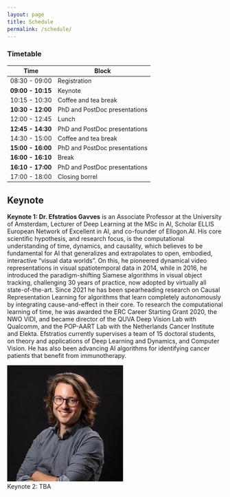 ```yaml
---
layout: page
title: Schedule
permalink: /schedule/
---
```


### Timetable

|Time| Block                         |
|---|-------------------------------|
|08:30 - 09:00| Registration                  |
|**09:00 - 10:15**| Keynote                       |
|10:15 - 10:30| Coffee and tea break          |
|**10:30 - 12:00**| PhD and PostDoc presentations |
|12:00 - 12:45| Lunch                         |
|**12:45 - 14:30**| PhD and PostDoc presentations |
|14:30 - 15:00| Coffee and tea break          |
|**15:00 - 16:00**| PhD and PostDoc presentations         |
|**16:00 - 16:10**| Break         |
|**16:10 - 17:00**| PhD and PostDoc presentations         |
|17:00 - 18:00| Closing borrel                |


## Keynote

<div class="speaker">
    <div class="speakerbio left">
        <p><b>Keynote 1: Dr. Efstratios Gavves</b> is an Associate Professor at the University of Amsterdam, Lecturer of Deep Learning at the MSc in AI, Scholar ELLIS European Network of Excellent in AI, and co-founder of Ellogon.AI. His core scientific hypothesis, and research focus, is the computational understanding of time, dynamics, and causality, which believes to be fundamental for AI that generalizes and extrapolates to open, embodied, interactive “visual data worlds”. On this, he pioneered dynamical video representations in visual spatiotemporal data in 2014, while in 2016, he introduced the paradigm-shifting Siamese algorithms in visual object tracking, challenging 30 years of practice, now adopted by virtually all state-of-the-art. Since 2021 he has been spearheading research on Causal Representation Learning for algorithms that learn completely autonomously by integrating cause-and-effect in their core. To research the computational learning of time, he was awarded the ERC Career Starting Grant 2020, the NWO VIDI, and became director of the QUVA Deep Vision Lab with Qualcomm, and the POP-AART Lab with the Netherlands Cancer Institute and Elekta. Efstratios currently supervises a team of 15 doctoral students, on theory and applications of Deep Learning and Dynamics, and Computer Vision. He has also been advancing AI algorithms for identifying cancer patients that benefit from immunotherapy.
</p>
    </div>
    <div class="speakerimage right">
        <img src="/assets/stratis.jpg" alt="Stratis">
    </div>
</div>
Keynote 2: TBA
